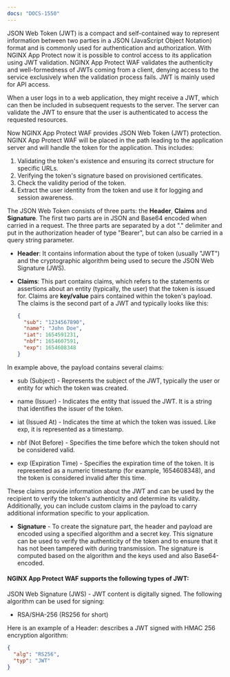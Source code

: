 ```yaml
---
docs: "DOCS-1550"
---
```


JSON Web Token (JWT) is a compact and self-contained way to represent information between two parties in a JSON (JavaScript Object Notation) format and is commonly used for authentication and authorization. With NGINX App Protect now it is possible to control access to its application using JWT validation. NGINX App Protect WAF validates the authenticity and well-formedness of JWTs coming from a client, denying access to the service exclusively when the validation process fails. JWT is mainly used for API access.

When a user logs in to a web application, they might receive a JWT, which can then be included in subsequent requests to the server. The server can validate the JWT to ensure that the user is authenticated to access the requested resources.

Now NGINX App Protect WAF provides JSON Web Token (JWT) protection. NGINX App Protect WAF will be placed in the path leading to the application server and will handle the token for the application. This includes:

1. Validating the token's existence and ensuring its correct structure for specific URLs.
2. Verifying the token's signature based on provisioned certificates.
3. Check the validity period of the token.
4. Extract the user identity from the token and use it for logging and session awareness.

The JSON Web Token consists of three parts: the **Header**, **Claims** and **Signature**. The first two parts are in JSON and Base64 encoded when carried in a request. The three parts are separated by a dot "." delimiter and put in the authorization header of type "Bearer", but can also be carried in a query string parameter.

- **Header**: It contains information about the type of token (usually "JWT") and the cryptographic algorithm being used to secure the JSON Web Signature (JWS).

- **Claims**: This part contains claims, which refers to the statements or assertions about an entity (typically, the user) that the token is issued for. Claims are **key/value** pairs contained within the token's payload. The claims is the second part of a JWT and typically looks like this:

    ```json
    {
      "sub": "1234567890",
      "name": "John Doe",
      "iat": 1654591231,
      "nbf": 1654607591,
      "exp": 1654608348
    }
    ```

In example above, the payload contains several claims:

- sub (Subject) - Represents the subject of the JWT, typically the user or entity for which the token was created.

- name (Issuer) - Indicates the entity that issued the JWT. It is a string that identifies the issuer of the token.

- iat (Issued At) - Indicates the time at which the token was issued. Like exp, it is represented as a timestamp.

- nbf (Not Before) - Specifies the time before which the token should not be considered valid.

- exp (Expiration Time) - Specifies the expiration time of the token. It is represented as a numeric timestamp (for example, 1654608348), and the token is considered invalid after this time.

These claims provide information about the JWT and can be used by the recipient to verify the token's authenticity and determine its validity. Additionally, you can include custom claims in the payload to carry additional information specific to your application.

- **Signature** - To create the signature part, the header and payload are encoded using a specified algorithm and a secret key. This signature can be used to verify the authenticity of the token and to ensure that it has not been tampered with during transmission. The signature is computed based on the algorithm and the keys used and also Base64-encoded.

#### NGINX App Protect WAF supports the following types of JWT:

JSON Web Signature (JWS) - JWT content is digitally signed. The following algorithm can be used for signing:

- RSA/SHA-256 (RS256 for short)

Here is an example of a Header: describes a JWT signed with HMAC 256 encryption algorithm:

```json
{
  "alg": "RS256",
  "typ": "JWT"
}
```